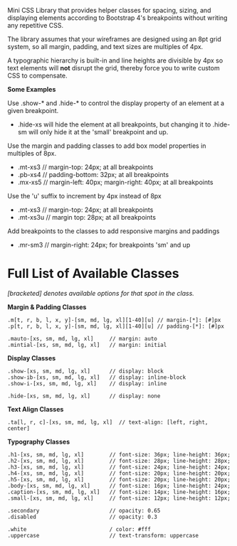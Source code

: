 Mini CSS Library that provides helper classes for spacing, sizing, and displaying elements according to Bootstrap 4's breakpoints without writing any repetitive CSS.

The library assumes that your wireframes are designed using an 8pt grid system, so all margin, padding, and text sizes are multiples of 4px.

A typographic hierarchy is built-in and line heights are divisible by 4px so text elements will **not** disrupt the grid, thereby force you to write custom CSS to compensate.

**Some Examples**

Use .show-* and .hide-* to control the display property of an element at a given breakpoint.
- .hide-xs will hide the element at all breakpoints, but changing it to .hide-sm will only hide it at the 'small' breakpoint and up.

Use the margin and padding classes to add box model properties in multiples of 8px.
- .mt-xs3     // margin-top: 24px; at all breakpoints
- .pb-xs4     // padding-bottom: 32px; at all breakpoints
- .mx-xs5     // margin-left: 40px; margin-right: 40px; at all breakpoints

Use the 'u' suffix to increment by 4px instead of 8px
- .mt-xs3     // margin-top: 24px; at all breakpoints
- .mt-xs3u    // margin top: 28px; at all breakpoints

Add breakpoints to the classes to add responsive margins and paddings
- .mr-sm3     // margin-right: 24px; for breakpoints 'sm' and up


# Full List of Available Classes
*[bracketed] denotes available options for that spot in the class.*

**Margin & Padding Classes**
```
.m[t, r, b, l, x, y]-[sm, md, lg, xl][1-40][u] // margin-[*]: [#]px
.p[t, r, b, l, x, y]-[sm, md, lg, xl][1-40][u] // padding-[*]: [#]px

.mauto-[xs, sm, md, lg, xl]     // margin: auto
.mintial-[xs, sm, md, lg, xl]   // margin: initial
```

**Display Classes**
```
.show-[xs, sm, md, lg, xl]      // display: block
.show-ib-[xs, sm, md, lg, xl]   // display: inline-block
.show-i-[xs, sm, md, lg, xl]    // display: inline

.hide-[xs, sm, md, lg, xl]      // display: none
```

**Text Align Classes**
```
.ta[l, r, c]-[xs, sm, md, lg, xl]  // text-align: [left, right, center]
``` 

**Typography Classes**
```
.h1-[xs, sm, md, lg, xl]        // font-size: 36px; line-height: 36px;
.h2-[xs, sm, md, lg, xl]        // font-size: 28px; line-height: 28px;
.h3-[xs, sm, md, lg, xl]        // font-size: 24px; line-height: 24px;
.h4-[xs, sm, md, lg, xl]        // font-size: 20px; line-height: 20px;
.h5-[xs, sm, md, lg, xl]        // font-size: 20px; line-height: 20px;
.body-[xs, sm, md, lg, xl]      // font-size: 16px; line-height: 24px;
.caption-[xs, sm, md, lg, xl]   // font-size: 14px; line-height: 16px;
.small-[xs, sm, md, lg, xl]     // font-size: 12px; line-height: 12px;

.secondary                      // opacity: 0.65
.disabled                       // opacity: 0.3

.white                          / color: #fff
.uppercase                      // text-transform: uppercase
```